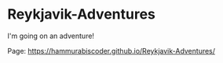 # Reykjavik-Adventures
I'm going on an adventure!

Page: https://hammurabiscoder.github.io/Reykjavik-Adventures/
